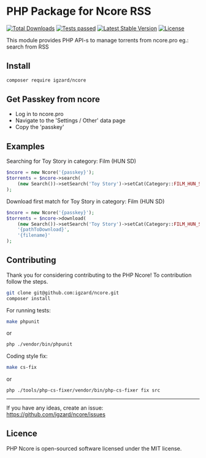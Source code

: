 # PHP Package for Ncore RSS

<p align="left">
<a href="https://packagist.org/packages/igzard/ncore"><img src="https://img.shields.io/packagist/dt/igzard/ncore" alt="Total Downloads"></a>
<a href="https://github.com/igzard/ncore/actions/workflows/tests.yml"><img src="https://img.shields.io/github/actions/workflow/status/igzard/ncore/tests.yml?label=tests&style=flat-square" alt="Tests passed"></a>
<a href="https://packagist.org/packages/igzard/ncore"><img src="https://img.shields.io/packagist/v/igzard/ncore" alt="Latest Stable Version"></a>
<a href="https://packagist.org/packages/igzard/ncore"><img src="https://img.shields.io/packagist/l/igzard/ncore" alt="License"></a>
</p>

This module provides PHP API-s to manage torrents from ncore.pro eg.: search from RSS

## Install

```bash
composer require igzard/ncore
```

## Get Passkey from ncore
- Log in to ncore.pro
- Navigate to the 'Settings / Other' data page
- Copy the 'passkey'

## Examples

Searching for Toy Story in category: Film (HUN SD)

```php
$ncore = new Ncore('{passkey}');
$torrents = $ncore->search(
    (new Search())->setSearch('Toy Story')->setCat(Category::FILM_HUN_SD)
);
```

Download first match for Toy Story in category: Film (HUN SD)
```php
$ncore = new Ncore('{passkey}');
$torrents = $ncore->download(
    (new Search())->setSearch('Toy Story')->setCat(Category::FILM_HUN_SD),
    '{pathToDownload}',
    '{filename}'
);
```

## Contributing

Thank you for considering contributing to the PHP Ncore! To contribution follow the steps.

```bash
git clone git@github.com:igzard/ncore.git
composer install
```

For running tests:

```bash
make phpunit
```

or

```bash
php ./vendor/bin/phpunit
```

Coding style fix:

```bash
make cs-fix
```

or

```bash
php ./tools/php-cs-fixer/vendor/bin/php-cs-fixer fix src
```

---------------------

If you have any ideas, create an issue: https://github.com/igzard/ncore/issues 

## Licence

PHP Ncore is open-sourced software licensed under the MIT license.
